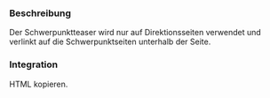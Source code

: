 ### Beschreibung
Der Schwerpunktteaser wird nur auf Direktionsseiten verwendet und verlinkt auf die Schwerpunktseiten unterhalb der Seite.


### Integration

HTML kopieren.
